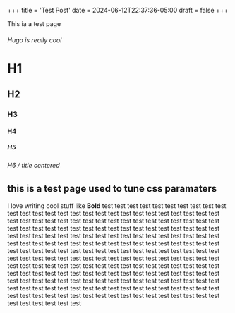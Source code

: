 +++
title = 'Test Post'
date = 2024-06-12T22:37:36-05:00
draft = false
+++

This ia a test page


###### Hugo is really cool
# H1
## H2
### H3
#### H4
##### H5
###### H6 / title centered

## this is a test page used to tune css paramaters

I love writing cool stuff like **Bold** test test test test test test test test test test test test test test test test test test test test test test test test test test test test test test test test test test test test test test test test test test test test test test test test test test test test test test test test test test test test test test test test test test test test test test test test test test test test test test test test test test test test test test test test test test test test test test test test test test test test test test test test test test test test test test test test test test test test test test test test test test test test test test test test test test test test test test test test test test test test test test test test test test test test test test test test test test test test test test test test test test test test test test test test test test test test test test test test test test test test test test test test test test test test test test test test test test test test test test test test test test test test test test test test test test test test test test test test test test test test 